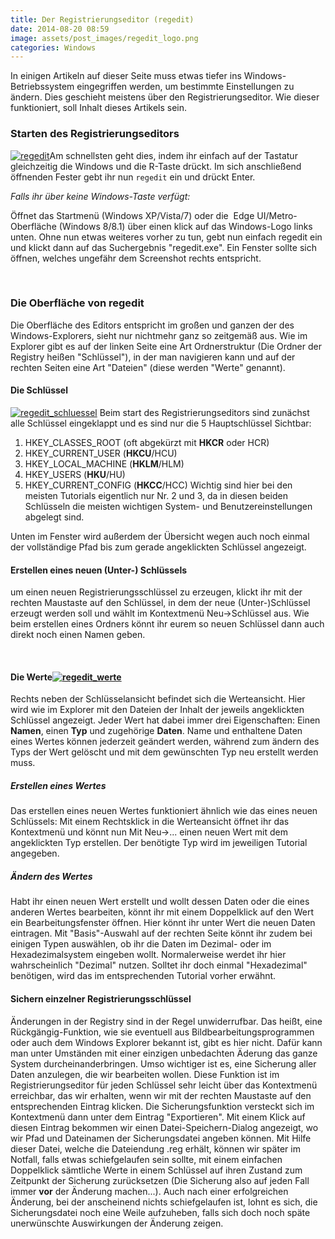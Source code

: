 ```yaml
---
title: Der Registrierungseditor (regedit)
date: 2014-08-20 08:59
image: assets/post_images/regedit_logo.png
categories: Windows
---
```


In einigen Artikeln auf dieser Seite muss etwas tiefer ins Windows-Betriebssystem eingegriffen werden, um bestimmte Einstellungen zu ändern. Dies geschieht meistens über den Registrierungseditor. Wie dieser funktioniert, soll Inhalt dieses Artikels sein.<!--more-->

### Starten des Registrierungseditors

[![regedit](https://e-smog.org/blog/wp-content/uploads/2014/08/regedit-300x175.png)](https://e-smog.org/blog/wp-content/uploads/2014/08/regedit.png)Am schnellsten geht dies, indem ihr einfach auf der Tastatur gleichzeitig die Windows und die R-Taste drückt. Im sich anschließend öffnenden Fester gebt ihr nun `regedit` ein und drückt Enter.

_Falls ihr über keine Windows-Taste verfügt:_

Öffnet das Startmenü (Windows XP/Vista/7) oder die  Edge UI/Metro-Oberfläche (Windows 8/8.1) über einen klick auf das Windows-Logo links unten. Ohne nun etwas weiteres vorher zu tun, gebt nun einfach regedit ein und klickt dann auf das Suchergebnis "regedit.exe". Ein Fenster sollte sich öffnen, welches ungefähr dem Screenshot rechts entspricht.

&nbsp;

### Die Oberfläche von regedit

Die Oberfläche des Editors entspricht im großen und ganzen der des Windows-Explorers, sieht nur nichtmehr ganz so zeitgemäß aus. Wie im Explorer gibt es auf der linken Seite eine Art Ordnerstruktur (Die Ordner der Registry heißen "Schlüssel"), in der man navigieren kann und auf der rechten Seiten eine Art "Dateien" (diese werden "Werte" genannt).

#### Die Schlüssel

[![regedit_schluessel](https://e-smog.org/blog/wp-content/uploads/2014/08/regedit_schluessel-141x300.png)](https://e-smog.org/blog/wp-content/uploads/2014/08/regedit_schluessel.png) Beim start des Registrierungseditors sind zunächst alle Schlüssel eingeklappt und es sind nur die 5 Hauptschlüssel Sichtbar:

1.  HKEY_CLASSES_ROOT (oft abgekürzt mit **HKCR** oder HCR)
2.  HKEY_CURRENT_USER (**HKCU**/HCU)
3.  HKEY_LOCAL_MACHINE (**HKLM**/HLM)
4.  HKEY_USERS (**HKU**/HU)
5.  HKEY_CURRENT_CONFIG (**HKCC**/HCC)
Wichtig sind hier bei den meisten Tutorials eigentlich nur Nr. 2 und 3, da in diesen beiden Schlüsseln die meisten wichtigen System- und Benutzereinstellungen abgelegt sind.

Unten im Fenster wird außerdem der Übersicht wegen auch noch einmal der vollständige Pfad bis zum gerade angeklickten Schlüssel angezeigt.

#### Erstellen eines neuen (Unter-) Schlüssels

um einen neuen Registrierungsschlüssel zu erzeugen, klickt ihr mit der rechten Maustaste auf den Schlüssel, in dem der neue (Unter-)Schlüssel erzeugt werden soll und wählt im Kontextmenü Neu-&gt;Schlüssel aus. Wie beim erstellen eines Ordners könnt ihr eurem so neuen Schlüssel dann auch direkt noch einen Namen geben.

&nbsp;

#### Die Werte[![regedit_werte](https://e-smog.org/blog/wp-content/uploads/2014/08/regedit_werte-300x216.png)](https://e-smog.org/blog/wp-content/uploads/2014/08/regedit_werte.png)

Rechts neben der Schlüsselansicht befindet sich die Werteansicht. Hier wird wie im Explorer mit den Dateien der Inhalt der jeweils angeklickten Schlüssel angezeigt. Jeder Wert hat dabei immer drei Eigenschaften: Einen **Namen**, einen **Typ** und zugehörige **Daten**. Name und enthaltene Daten eines Wertes können jederzeit geändert werden, während zum ändern des Typs der Wert gelöscht und mit dem gewünschten Typ neu erstellt werden muss.

##### Erstellen eines Wertes

Das erstellen eines neuen Wertes funktioniert ähnlich wie das eines neuen Schlüssels: Mit einem Rechtsklick in die Werteansicht öffnet ihr das Kontextmenü und könnt nun Mit Neu-&gt;... einen neuen Wert mit dem angeklickten Typ erstellen. Der benötigte Typ wird im jeweiligen Tutorial angegeben.

##### Ändern des Wertes

Habt ihr einen neuen Wert erstellt und wollt dessen Daten oder die eines anderen Wertes bearbeiten, könnt ihr mit einem Doppelklick auf den Wert ein Bearbeitungsfenster öffnen. Hier könnt ihr unter Wert die neuen Daten eintragen. Mit "Basis"-Auswahl auf der rechten Seite könnt ihr zudem bei einigen Typen auswählen, ob ihr die Daten im Dezimal- oder im Hexadezimalsystem eingeben wollt. Normalerweise werdet ihr hier wahrscheinlich "Dezimal" nutzen. Solltet ihr doch einmal "Hexadezimal" benötigen, wird das im entsprechenden Tutorial vorher erwähnt.

#### Sichern einzelner Registrierungsschlüssel

Änderungen in der Registry sind in der Regel unwiderrufbar. Das heißt, eine Rückgängig-Funktion, wie sie eventuell aus Bildbearbeitungsprogrammen oder auch dem Windows Explorer bekannt ist, gibt es hier nicht. Dafür kann man unter Umständen mit einer einzigen unbedachten Äderung das ganze System durcheinanderbringen. Umso wichtiger ist es, eine Sicherung aller Daten anzulegen, die wir bearbeiten wollen.
Diese Funktion ist im Registrierungseditor für jeden Schlüssel sehr leicht über das Kontextmenü erreichbar, das wir erhalten, wenn wir mit der rechten Maustaste auf den entsprechenden Eintrag klicken. Die Sicherungsfunktion versteckt sich im Kontextmenü dann unter dem Eintrag "Exportieren". Mit einem Klick auf diesen Eintrag bekommen wir einen Datei-Speichern-Dialog angezeigt, wo wir Pfad und Dateinamen der Sicherungsdatei angeben können. Mit Hilfe dieser Datei, welche die Dateiendung .reg erhält, können wir später im Notfall, falls etwas schiefgelaufen sein sollte, mit einem einfachen Doppelklick sämtliche Werte in einem Schlüssel auf ihren Zustand zum Zeitpunkt der Sicherung zurücksetzen (Die Sicherung also auf jeden Fall immer **vor** der Änderung machen...). Auch nach einer erfolgreichen Änderung, bei der anscheinend nichts schiefgelaufen ist, lohnt es sich, die Sicherungsdatei noch eine Weile aufzuheben, falls sich doch noch späte unerwünschte Auswirkungen der Änderung zeigen.